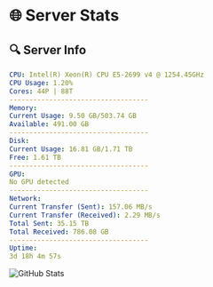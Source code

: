 # 🌐 Server Stats
## 🔍 Server Info
```yaml
CPU: Intel(R) Xeon(R) CPU E5-2699 v4 @ 1254.45GHz
CPU Usage: 1.20%
Cores: 44P | 88T
-----------------------------------
Memory:
Current Usage: 9.50 GB/503.74 GB
Available: 491.00 GB
-----------------------------------
Disk:
Current Usage: 16.81 GB/1.71 TB
Free: 1.61 TB
-----------------------------------
GPU:
No GPU detected
-----------------------------------
Network:
Current Transfer (Sent): 157.06 MB/s
Current Transfer (Received): 2.29 MB/s
Total Sent: 35.15 TB
Total Received: 786.08 GB
-----------------------------------
Uptime:
3d 18h 4m 57s
```
![GitHub Stats](https://img.shields.io/badge/Updated-2025-02-11_16:48:15-blue)